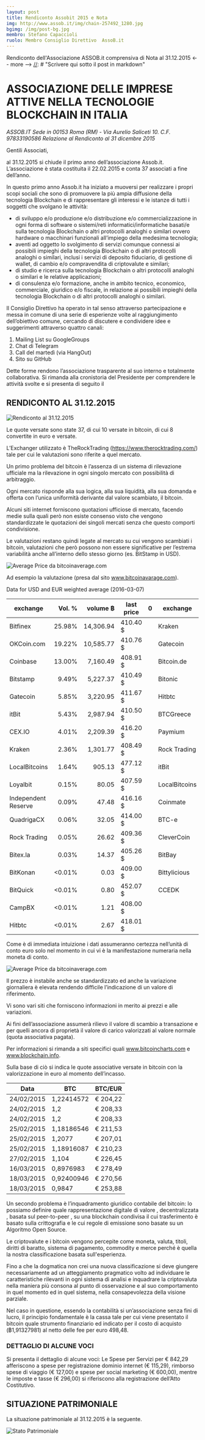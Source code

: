 ```yaml
---
layout: post
title: Rendiconto Assobit 2015 e Nota
img: http://www.assob.it/img/chain-257492_1280.jpg
bgimg: /img/post-bg.jpg
membro: Stefano Capaccioli
ruolo: Membro Consiglio Direttivo  AssoB.it
---
```

[//]: # "Scrivere qui  sotto un summary del post"
Rendiconto dell'Associazione ASSOB.it comprensiva di Nota al 31.12.2015
<-- more -->
[//]: # "Scrivere qui  sotto il post in markdown"
# ASSOCIAZIONE DELLE IMPRESE ATTIVE NELLA TECNOLOGIE BLOCKCHAIN IN ITALIA
*ASSOB.IT 
Sede in 00153 Roma (RM) - Via Aurelio Saliceti 10.
C.F. 97833190586
Relazione al Rendiconto al 31 dicembre 2015*

Gentili Associati,

al 31.12.2015 si chiude il primo anno dell’associazione Assob.it. L’associazione è stata costituita il 22.02.2015 e conta 37 associati a fine dell’anno.

In questo primo anno Assob.it ha iniziato a muoversi per realizzare i propri scopi sociali che sono di promuovere la più ampia diffusione della tecnologia Blockchain e di rappresentare gli interessi e le istanze di tutti i soggetti che svolgano le attività:

- di sviluppo e/o produzione e/o distribuzione e/o commercializzazione in ogni forma di software o sistemi/reti informatici/informatiche basati/e sulla tecnologia Blockchain o altri protocolli analoghi o similari ovvero hardware o macchinari funzionali all’impiego della medesima tecnologia;
- aventi ad oggetto lo svolgimento di servizi comunque connessi ai possibili impieghi della tecnologia Blockchain o di altri protocolli analoghi o similari, inclusi i servizi di deposito fiduciario, di gestione di wallet, di cambio e/o compravendita di criptovalute e similari;
- di studio e ricerca sulla tecnologia Blockchain o altri protocolli analoghi o similari e le relative applicazioni;
- di consulenza e/o formazione, anche in ambito tecnico, economico, commerciale, giuridico e/o fiscale, in relazione ai possibili impieghi della tecnologia Blockchain o di altri protocolli analoghi o similari.

Il Consiglio Direttivo ha operato in tal senso attraverso partecipazione e messa in comune di una serie di esperienze volte al raggiungimento dell’obiettivo comune, cercando di discutere e condividere idee e suggerimenti attraverso quattro canali:
1.	Mailing List su GoogleGroups
2.	Chat di Telegram
3.	Call del martedì (via HangOut)
4.	Sito su GitHub

Dette forme rendono l’associazione trasparente al suo interno e totalmente collaborativa.
Si rimanda alla cronistoria del Presidente per comprendere le attività svolte e si presenta di seguito il 

## RENDICONTO AL 31.12.2015

![Rendiconto al 31.12.2015](/img/rendiconto.png)
 
Le quote versate sono state 37, di cui 10 versate in bitcoin, di cui 8 convertite in euro e versate.

L’Exchanger utilizzato è TheRockTrading (https://www.therocktrading.com/) tale per cui le valutazioni sono riferite a quel mercato.

Un primo problema del bitcoin è l’assenza di un sistema di rilevazione ufficiale ma la rilevazione in ogni singolo mercato con possibilità di arbitraggio.

Ogni mercato risponde alla sua logica, alla sua liquidità, alla sua domanda e offerta con l’unica uniformità derivante dal valore scambiato, il bitcoin.

Alcuni siti internet forniscono quotazioni ufficiose di mercato, facendo medie sulla quali però non esiste consenso visto che vengono standardizzate le quotazioni dei singoli mercati senza che questo comporti condivisione.

Le valutazioni restano quindi legate al mercato su cui vengono scambiati i bitcoin, valutazioni che però possono non essere significative per l’estrema variabilità anche all’interno dello stesso giorno (es. BitStamp in USD).

![Average Price da bitcoinaverage.com](/img/bitcoinaverage.png)

Ad esempio la valutazione (presa dal sito www.bitcoinavarage.com).

Data for USD and EUR weighted average (2016-03-07)

|exchange  | Vol.	% |	volume ฿ | last price | 0 | exchange      | Vol.	% |	volume ฿  | last price	|
|--------|-------:|---------:|------------|---|---------------|-------:|----------:|-----------:|
|Bitfinex | 25.98% | 14,306.94|   410.40 $ |	 	| Kraken | 53.19% |  8,849.41 | 373.10 € |
|OKCoin.com | 19.22% | 10,585.77|   410.76 $ |	 	| Gatecoin | 28.94% | 4,815.47 | 374.07 € |
|Coinbase | 13.00% | 7,160.49	|   408.91 $ |	 	| Bitcoin.de |  3.55% | 589.81 | 374.51 € |
|Bitstamp |  9.49% | 	5,227.37|   410.49 $ |	 	| Bitonic |  1.86% |	310.06 | 371.54 € |
|Gatecoin |  5.85% | 	3,220.95|   411.67 $ |	 	| Hitbtc |  1.69% |	281.34 |	395.37 € |
|itBit |  5.43% |  2,987.94|   410.50 $ |	 	| BTCGreece |  1.68% | 280.28 |	392.92 € |
|CEX.IO |  4.01% | 	2,209.39|   416.20 $ |	 	| Paymium  |  1.42% |	235.91 |	373.50 € |
|Kraken |  2.36% |	 1,301.77|   408.49 $ |	 	| Rock Trading  |  1.28% |	213.69 | 372.42 € |
|LocalBitcoins |  1.64% |   	905.13|   477.12 $ |	 	| itBit   |  1.24% |	207.04 |	374.12 € |
|Loyalbit |  0.15% |	    80.05|  	407.59 $ |	 	| LocalBitcoins |  0.61% |	101.08 |	378.81 € |
| Independent Reserve | 0.09% |	47.48 |	416.16 $|		 | Coinmate |  0.60% |	99.07 |	373.85 € |
| QuadrigaCX | 0.06% |	32.05 |	414.00 $ |		| BTC-e | 0.23% |	37.48 |	376.00 €|
|Rock Trading| 0.05%|	26.62|	409.36 $|		|CleverCoin|0.13%|	22.22|	378.93 €|
|Bitex.la| 0.03%|	14.37|	405.26 $|		|BitBay|0.03%|	4.43|	372.00 €|
|BitKonan| <0.01%|	0.03|	409.00 $|		|Bittylicious|0.02%|	3.07|	405.72 €|
|BitQuick| <0.01%|	0.80|	452.07 $|	 |CCEDK| <0.01%|	0.00|	414.50 €|
|CampBX| <0.01%|	1.21|	408.00 $|	
|Hitbtc| <0.01%|	2.67|	418.01 $|	

Come è di immediata intuizione i dati assumeranno certezza nell’unità di conto euro solo nel momento in cui vi è la manifestazione numeraria nella moneta di conto.

![Average Price da bitcoinaverage.com](/img/averagePrice.png)

Il prezzo è instabile anche se standardizzato ed anche la variazione giornaliera è elevata rendendo difficile l’indicazione di un valore di riferimento.

Vi sono vari siti che forniscono informazioni in merito ai prezzi e alle variazioni.

Ai fini dell’associazione assumerà rilievo il valore di scambio a transazione e per quelli ancora di proprietà il valore di carico valorizzati al valore normale (quota associativa pagata).

Per informazioni si rimanda a siti specifici quali www.bitcoincharts.com e www.blockchain.info. 

Sulla base di ciò si indica le quote associative versate in bitcoin con la valorizzazione in euro al momento dell’incasso. 

|Data	     |BTC	| BTC/EUR|
|----------|----|--------|
|24/02/2015 |	1,22414572|	 €   204,22 | 
|24/02/2015 | 1,2|	 €   208,33 |
|24/02/2015 | 1,2|	 €   208,33 |
|25/02/2015 | 1,18186546|	 €   211,53| 
|25/02/2015 | 1,2077	 |€   207,01 |
|25/02/2015 | 1,18916087|	 €   210,23| 
|27/02/2015 | 1,104|	 €   226,45| 
|16/03/2015 | 0,8976983|	 €   278,49| 
|18/03/2015 | 0,92400946|	 €   270,56| 
|18/03/2015 | 0,9847|	 €   253,88| 

Un secondo problema è l’inquadramento giuridico contabile del bitcoin: lo possiamo definire quale rappresentazione digitale di valore , decentralizzata , basata sul peer-to-peer , su una blockchain  condivisa il cui trasferimento è basato sulla crittografia e le cui regole di emissione sono basate su un Algoritmo Open Source. 

Le criptovalute e i bitcoin vengono percepite come moneta, valuta, titoli, diritti di baratto, sistema di pagamento, commodity e merce perché è quella la nostra classificazione basata sull'esperienza.

Fino a che la dogmatica non crei una nuova classificazione si deve giungere necessariamente ad un atteggiamento pragmatico volto ad individuare le caratteristiche rilevanti in ogni sistema di analisi e inquadrare la criptovaluta nella maniera più consona al punto di osservazione e al suo comportamento in quel momento ed in quel sistema, nella consapevolezza della visione parziale.

Nel caso in questione, essendo la contabilità si un’associazione senza fini di lucro, il principio fondamentale è la cassa tale per cui viene presentato il bitcoin quale strumento finanziario ed indicato per il costo di acquisto (฿1,91327981) al netto delle fee per euro 498,48.

### DETTAGLIO DI ALCUNE VOCI
Si presenta il dettaglio di alcune voci:
Le Spese per Servizi per  € 842,29 afferiscono a spese per registrazione dominio internet (€ 115,29), rimborso spese di viaggio (€ 127,00) e spese per social marketing (€ 600,00), mentre le imposte e tasse (€ 296,00) si riferiscono alla registrazione dell’Atto Costitutivo.


## SITUAZIONE PATRIMONIALE
La situazione patrimoniale al 31.12.2015 è la seguente.

![Stato Patrimoniale](/img/statopatrimoniale.png)
